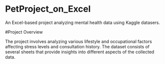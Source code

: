 # PetProject_on_Excel
An Excel-based project analyzing mental health data using Kaggle datasers.

#Project Overview

The project involves analyzing various lifestyle and occupational factors affecting stress levels and consultation history. The dataset consists of several sheets that provide insights into different aspects of the collected data.
